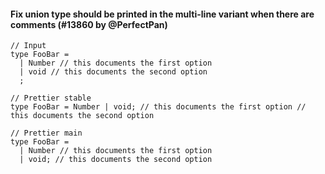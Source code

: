 #### Fix union type should be printed in the multi-line variant when there are comments (#13860 by @PerfectPan)

<!-- prettier-ignore -->
```tsx
// Input
type FooBar =
  | Number // this documents the first option
  | void // this documents the second option
  ;

// Prettier stable
type FooBar = Number | void; // this documents the first option // this documents the second option

// Prettier main
type FooBar =
  | Number // this documents the first option
  | void; // this documents the second option
```
